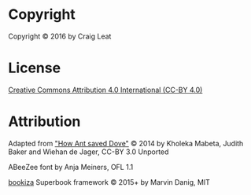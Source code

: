 # Copyright
Copyright &copy; 2016 by Craig Leat

# License
[Creative Commons Attribution 4.0 International (CC-BY 4.0)](https://creativecommons.org/licenses/by/4.0/)

# Attribution
Adapted from ["How Ant saved Dove"](http://www.africanstorybook.org/index.php) &copy; 2014 by Kholeka Mabeta, Judith Baker and Wiehan de Jager, CC-BY 3.0 Unported

ABeeZee font by Anja Meiners, OFL 1.1

[bookiza](https://github.com/bookiza/bookiza) Superbook framework &copy; 2015+ by Marvin Danig, MIT
